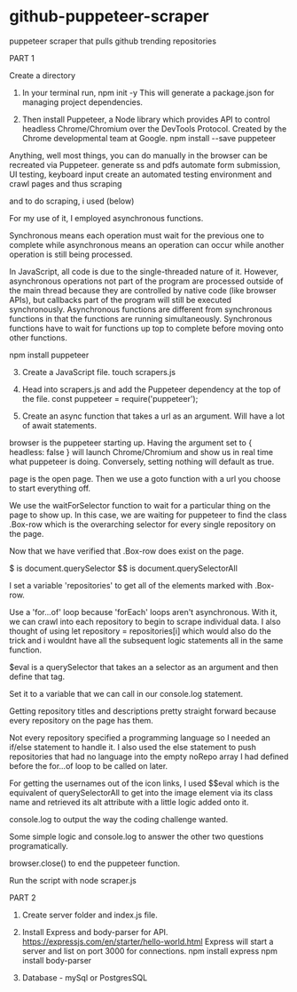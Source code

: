 # github-puppeteer-scraper
puppeteer scraper that pulls github trending repositories 

PART 1

Create a directory

1. In your terminal run, npm init -y This will generate a package.json for managing project dependencies.

2. Then install Puppeteer, a Node library which provides API to control headless Chrome/Chromium over the DevTools Protocol. Created by the Chrome developmental team at Google. npm install --save puppeteer

Anything, well most things, you can do manually in the browser can be recreated via Puppeteer.
  generate ss and pdfs
  automate form submission, UI testing, keyboard input
  create an automated testing environment
  and
  crawl pages and thus scraping

  and to do scraping, i used (below)

For my use of it, I employed asynchronous functions.

Synchronous means each operation must wait for the previous one to complete while asynchronous means an operation can occur while another operation is still being processed.

In JavaScript, all code is due to the single-threaded nature of it. However, asynchronous operations not part of the program are processed outside of the main thread because they are controlled by native code (like browser APIs), but callbacks part of the program will still be executed synchronously.
 Asynchronous functions are different from synchronous functions in that the functions are running simultaneously. Synchronous functions have to wait for functions up top to complete before moving onto other functions.

  npm install puppeteer

3. Create a JavaScript file.
  touch scrapers.js

4. Head into scrapers.js and add the Puppeteer dependency at the top of the file.
  const puppeteer = require('puppeteer');

5. Create an async function that takes a url as an argument.
  Will have a lot of await statements.

  browser is the puppeteer starting up. Having the argument set to { headless: false } will launch Chrome/Chromium and show us in real time what puppeteer is doing. Conversely, setting nothing will default as true.

  page is the open page. Then we use a goto function with a url you choose to start everything off.

  We use the waitForSelector function to wait for a particular thing on the page to show up. In this case, we are waiting for puppeteer to find the class .Box-row which is the overarching selector for  every single repository on the page.

  Now that we have verified that .Box-row does exist on the page.

  $ is document.querySelector
  $$ is document.querySelectorAll

  I set a variable 'repositories' to get all of the elements marked with .Box-row.

  Use a 'for...of' loop because 'forEach' loops aren't asynchronous. With it, we can crawl into each repository to begin to scrape individual data.
  I also thought of using let repository = repositories[i] which would also do the trick and i wouldnt have all the subsequent logic statements all in the same function.

  $eval is a querySelector that takes an a selector as an argument and then define that tag.

  Set it to a variable that we can call in our console.log statement.

  Getting repository titles and descriptions pretty straight forward because every repository on the page has them.

  Not every repository specified a programming language so I needed an if/else statement to handle it. I also used the else statement to push repositories that had no language into the empty noRepo array I had defined before the for...of loop to be called on later.

  For getting the usernames out of the icon links, I used $$eval which is the equivalent of querySelectorAll to get into the image element via its class name and retrieved its alt attribute with a little logic added onto it.

  console.log to output the way the coding challenge wanted.

  Some simple logic and console.log to answer the other two questions programatically.

  browser.close() to end the puppeteer function.

  Run the script with node scraper.js

PART 2
1. Create server folder and index.js file.

2. Install Express and body-parser for API. https://expressjs.com/en/starter/hello-world.html
Express will start a server and list on port 3000 for connections.
  npm install express
  npm install body-parser

3. Database - mySql or PostgresSQL
